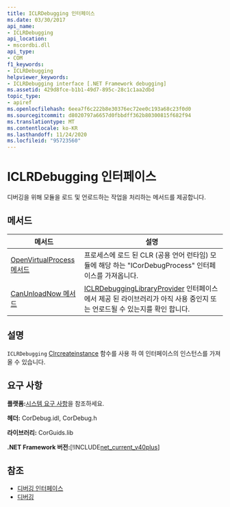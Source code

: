 ```yaml
---
title: ICLRDebugging 인터페이스
ms.date: 03/30/2017
api_name:
- ICLRDebugging
api_location:
- mscordbi.dll
api_type:
- COM
f1_keywords:
- ICLRDebugging
helpviewer_keywords:
- ICLRDebugging interface [.NET Framework debugging]
ms.assetid: 429d8fce-b1b1-49d7-895c-28c1c1aa2dbd
topic_type:
- apiref
ms.openlocfilehash: 6eea7f6c222b8e30376ec72ee0c193a68c23f0d0
ms.sourcegitcommit: d8020797a6657d0fbbdff362b80300815f682f94
ms.translationtype: MT
ms.contentlocale: ko-KR
ms.lasthandoff: 11/24/2020
ms.locfileid: "95723560"
---
```

# <a name="iclrdebugging-interface"></a>ICLRDebugging 인터페이스

디버깅을 위해 모듈을 로드 및 언로드하는 작업을 처리하는 메서드를 제공합니다.  
  
## <a name="methods"></a>메서드  
  
|메서드|설명|  
|------------|-----------------|  
|[OpenVirtualProcess 메서드](iclrdebugging-openvirtualprocess-method.md)|프로세스에 로드 된 CLR (공용 언어 런타임) 모듈에 해당 하는 "ICorDebugProcess" 인터페이스를 가져옵니다.|  
|[CanUnloadNow 메서드](iclrdebugging-canunloadnow-method.md)|[ICLRDebuggingLibraryProvider](iclrdebugginglibraryprovider-interface.md) 인터페이스에서 제공 된 라이브러리가 아직 사용 중인지 또는 언로드될 수 있는지를 확인 합니다.|  
  
## <a name="remarks"></a>설명  

 `ICLRDebugging` [Clrcreateinstance](../hosting/clrcreateinstance-function.md) 함수를 사용 하 여 인터페이스의 인스턴스를 가져올 수 있습니다.  
  
## <a name="requirements"></a>요구 사항  

 **플랫폼:**[시스템 요구 사항](../../get-started/system-requirements.md)을 참조하세요.  
  
 **헤더:** CorDebug.idl, CorDebug.h  
  
 **라이브러리:** CorGuids.lib  
  
 **.NET Framework 버전:**[!INCLUDE[net_current_v40plus](../../../../includes/net-current-v40plus-md.md)]  
  
## <a name="see-also"></a>참조

- [디버깅 인터페이스](debugging-interfaces.md)
- [디버깅](index.md)
